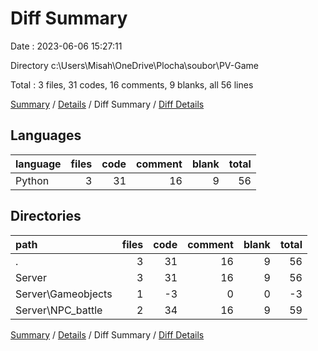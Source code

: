 # Diff Summary

Date : 2023-06-06 15:27:11

Directory c:\\Users\\Misah\\OneDrive\\Plocha\\soubor\\PV-Game

Total : 3 files,  31 codes, 16 comments, 9 blanks, all 56 lines

[Summary](results.md) / [Details](details.md) / Diff Summary / [Diff Details](diff-details.md)

## Languages
| language | files | code | comment | blank | total |
| :--- | ---: | ---: | ---: | ---: | ---: |
| Python | 3 | 31 | 16 | 9 | 56 |

## Directories
| path | files | code | comment | blank | total |
| :--- | ---: | ---: | ---: | ---: | ---: |
| . | 3 | 31 | 16 | 9 | 56 |
| Server | 3 | 31 | 16 | 9 | 56 |
| Server\\Gameobjects | 1 | -3 | 0 | 0 | -3 |
| Server\\NPC_battle | 2 | 34 | 16 | 9 | 59 |

[Summary](results.md) / [Details](details.md) / Diff Summary / [Diff Details](diff-details.md)